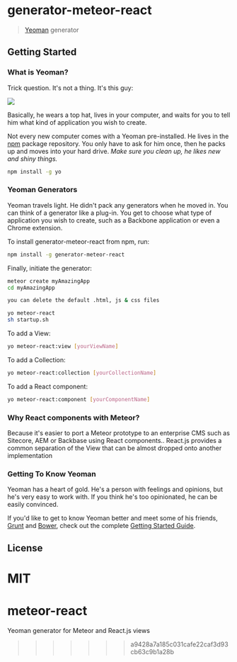 
# generator-meteor-react

> [Yeoman](http://yeoman.io) generator


## Getting Started

### What is Yeoman?

Trick question. It's not a thing. It's this guy:

![](http://i.imgur.com/JHaAlBJ.png)

Basically, he wears a top hat, lives in your computer, and waits for you to tell him what kind of application you wish to create.

Not every new computer comes with a Yeoman pre-installed. He lives in the [npm](https://npmjs.org) package repository. You only have to ask for him once, then he packs up and moves into your hard drive. *Make sure you clean up, he likes new and shiny things.*

```bash
npm install -g yo
```

### Yeoman Generators

Yeoman travels light. He didn't pack any generators when he moved in. You can think of a generator like a plug-in. You get to choose what type of application you wish to create, such as a Backbone application or even a Chrome extension.

To install generator-meteor-react from npm, run:

```bash
npm install -g generator-meteor-react
```

Finally, initiate the generator:

```bash
meteor create myAmazingApp
cd myAmazingApp

you can delete the default .html, js & css files

yo meteor-react
sh startup.sh
```



To add a View:

```bash
yo meteor-react:view [yourViewName]
```

To add a Collection:

```bash
yo meteor-react:collection [yourCollectionName]
```

To add a React component:

```bash
yo meteor-react:component [yourComponentName]
```


### Why React components with Meteor?

Because it's easier to port a Meteor prototype to an enterprise CMS such as Sitecore, AEM or Backbase using React components.. React.js provides a common separation of the View that can be almost dropped onto another implementation



### Getting To Know Yeoman

Yeoman has a heart of gold. He's a person with feelings and opinions, but he's very easy to work with. If you think he's too opinionated, he can be easily convinced.

If you'd like to get to know Yeoman better and meet some of his friends, [Grunt](http://gruntjs.com) and [Bower](http://bower.io), check out the complete [Getting Started Guide](https://github.com/yeoman/yeoman/wiki/Getting-Started).


## License

MIT
=======
# meteor-react
Yeoman generator for Meteor and React.js views
>>>>>>> a9428a7a185c031cafe22caf3d93cb63c9b1a28b
